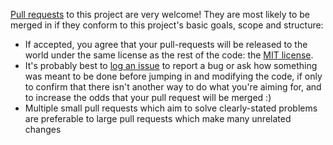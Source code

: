 [Pull requests](https://help.github.com/articles/using-pull-requests) to this project are very welcome! They are most likely to be merged in if they conform to this project's basic goals, scope and structure:
 
* If accepted, you agree that your pull-requests will be released to the world under the same license as the rest of the code: the [MIT license](LICENSE.md).
* It's probably best to [log an issue](https://github.com/dudelis/k2-management-pack/issues/new) to report a bug or ask how something was meant to be done before jumping in and modifying the code, if only to confirm that there isn't another way to do what you're aiming for, and to increase the odds that your pull request will be merged :)
* Multiple small pull requests which aim to solve clearly-stated problems are preferable to large pull requests which make many unrelated changes
